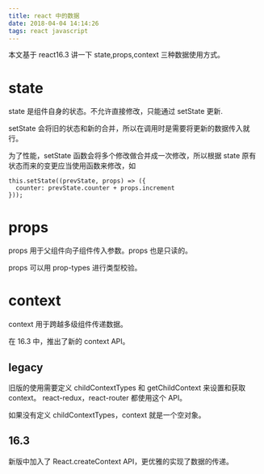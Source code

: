 ```yaml
---
title: react 中的数据
date: 2018-04-04 14:14:26
tags: react javascript
---
```


本文基于 react16.3 讲一下 state,props,context 三种数据使用方式。

<!-- more -->

# state

state 是组件自身的状态。不允许直接修改，只能通过 setState 更新.

setState 会将旧的状态和新的合并，所以在调用时是需要将更新的数据传入就行。

为了性能，setState 函数会将多个修改做合并成一次修改，所以根据 state 原有状态而来的变更应当使用函数来修改，如

    this.setState((prevState, props) => ({
      counter: prevState.counter + props.increment
    }));

# props

props 用于父组件向子组件传入参数。props 也是只读的。

props 可以用 prop-types 进行类型校验。

# context

context 用于跨越多级组件传递数据。

在 16.3 中，推出了新的 context API。

## legacy

旧版的使用需要定义 childContextTypes 和 getChildContext 来设置和获取 context。
react-redux，react-router 都使用这个 API。

如果没有定义 childContextTypes，context 就是一个空对象。

## 16.3

新版中加入了 React.createContext API，更优雅的实现了数据的传递。
